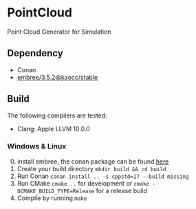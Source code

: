 # PointCloud
Point Cloud Generator for Simulation


## Dependency

- Conan
- [embree/3.5.2@kaocc/stable](https://github.com/KaoCC/conan-packages/tree/master/embree)

## Build

The following compilers are tested:

- Clang: Apple LLVM 10.0.0


### Windows & Linux

0. install embree, the conan package can be found [here](https://github.com/KaoCC/conan-packages)
1. Create your build directory `mkdir build && cd build`
2. Run Conan `conan install .. -s cppstd=17 --build missing`
3. Run CMake `cmake ..` for development or `cmake -DCMAKE_BUILD_TYPE=Release` for a release build
4. Compile by running `make`
